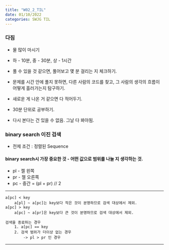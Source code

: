 ```yaml
---
title: "W02_2_TIL"
date: 01/10/2022
categories: SWJG TIL
---
```

### 다짐
- 물 많이 마시기
- 하 - 10분, 중 - 30분, 상 - 1시간 
- 풀 수 있을 것 같으면, 풀어보고 몇 분 걸리는 지 체크하기.
- 문제를 시간 안에 풀지 못하면, 다른 사람의 코드를 찾고, 그 사람의 생각의 흐름이 어떻게 흘러가는지 탐구하기.

- 새로운 게 나온 거 같으면 다 적어두기.
- 30분 단위로 공부하기.
- 다시 본다는 건 있을 수 없음. 그날 다 봐야됨.

### binary search 이진 검색
- 전제 조건 : 정렬된 Sequence

#### binary search시 가장 중요한 것 - 어떤 값으로 범위를 나눌 지 생각하는 것.
- pl - 젤 왼쪽
- pr - 젤 오른쪽
- pc - 중간 = (pl + pr) // 2    
<hr/>
    
    a[pc] < key
        a[pl] ~ a[pc]는 key보다 작은 것이 분명하므로 검색 대상에서 제외.
    a[pc] > key
        a[pc] ~ a[pr]은 key보다 큰 것이 분명하므로 검색 대상에서 제외.
    
    검색을 종료하는 경우
        1. a[pc] == key
        2. 검색 범위가 더이상 없는 경우
            -> pl > pr 인 경우
<hr/>
